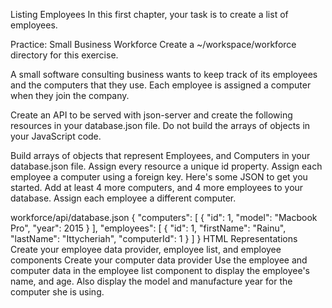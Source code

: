 Listing Employees
In this first chapter, your task is to create a list of employees.

Practice: Small Business Workforce
Create a ~/workspace/workforce directory for this exercise.

A small software consulting business wants to keep track of its employees and the computers that they use. Each employee is assigned a computer when they join the company.

Create an API to be served with json-server and create the following resources in your database.json file. Do not build the arrays of objects in your JavaScript code.

Build arrays of objects that represent Employees, and Computers in your database.json file.
Assign every resource a unique id property.
Assign each employee a computer using a foreign key.
Here's some JSON to get you started. Add at least 4 more computers, and 4 more employees to your database. Assign each employee a different computer.

workforce/api/database.json
{
    "computers": [
        {
            "id": 1,
            "model": "Macbook Pro",
            "year": 2015
        }
    ],
    "employees": [
        {
            "id": 1,
            "firstName": "Rainu",
            "lastName": "Ittycheriah",
            "computerId": 1
        }
    ]
}
HTML Representations
Create your employee data provider, employee list, and employee components
Create your computer data provider
Use the employee and computer data in the employee list component to display the employee's name, and age. Also display the model and manufacture year for the computer she is using.